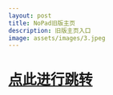 ```yaml
---
layout: post
title: NoPad旧版主页
description: 旧版主页入口
image: assets/images/3.jpeg
---
```


# [点此进行跳转](https://chainsx.github.io/nopad-old)
